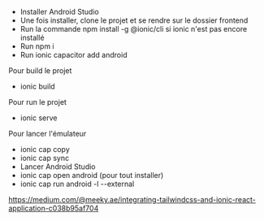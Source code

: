 - Installer Android Studio
- Une fois installer, clone le projet et se rendre sur le dossier frontend
- Run la commande npm install -g @ionic/cli si ionic n'est pas encore installé
- Run npm i
- Run ionic capacitor add android

Pour build le projet
- ionic build

Pour run le projet
- ionic serve

Pour lancer l'émulateur
- ionic cap copy
- ionic cap sync
- Lancer Android Studio
- ionic cap open android (pour tout installer)
- ionic cap run android -l --external

https://medium.com/@meeky.ae/integrating-tailwindcss-and-ionic-react-application-c038b95af704